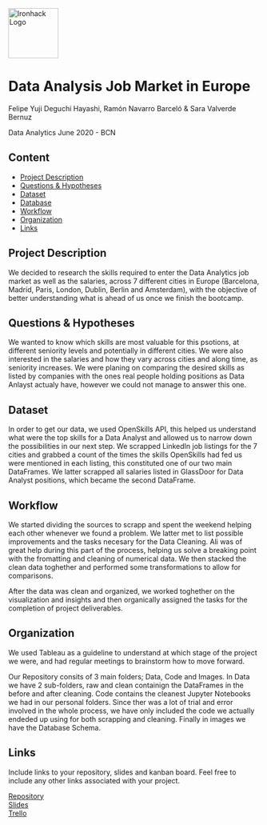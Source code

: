 <img src="https://bit.ly/2VnXWr2" alt="Ironhack Logo" width="100"/>

# Data Analysis Job Market in Europe
Felipe Yuji Deguchi Hayashi, Ramón Navarro Barceló & Sara Valverde Bernuz

Data Analytics June 2020 - BCN

## Content
- [Project Description](#project-description)
- [Questions & Hypotheses](#questions-hypotheses)
- [Dataset](#dataset)
- [Database](#database)
- [Workflow](#workflow)
- [Organization](#organization)
- [Links](#links)

## Project Description
We decided to research the skills required to enter the Data Analytics job market as well as the salaries, across 7 different cities in Europe (Barcelona, Madrid, Paris, London, Dublin, Berlin and Amsterdam), with the objective of better understanding what is ahead of us once we finish the bootcamp.

## Questions & Hypotheses
We wanted to know which skills are most valuable for this psotions, at different seniority levels and potentially in different cities. 
We were also interested in the salaries and how they vary across cities and along time, as seniority increases.
We were planing on comparing the desired skills as listed by companies with the ones real people holding positions as Data Anlayst actualy have, however we could not manage to answer this one.

## Dataset
In order to get our data, we used OpenSkills API, this helped us understand what were the top skills for  a Data Analyst and allowed us to narrow down the possibilities in our next step.
We scrapped LinkedIn job listings for the 7 cities and grabbed a count of the times the skills OpenSkills had fed us were mentioned in each listing, this constituted one of our two main DataFrames.
We latter scrapped all salaries listed in GlassDoor for Data Analyst positions, which became the second DataFrame.

## Workflow
We started dividing the sources to scrapp and spent the weekend helping each other whenever we found a problem. We latter met to list possible improvements and the tasks necesary for the Data Cleaning. Ali was of great help during this part of the process, helping us solve a breaking point with the fromatting and cleaning of numerical data. We then stacked the clean data toghether and performed some transformations to allow for comparisons. 

After the data was clean and organized, we worked toghether on the visualization and insights and then organically assigned the tasks for the completion of project deliverables.

## Organization
We used Tableau as a guideline to understand at which stage of the project we were, and had regular meetings to brainstorm how to move forward.

Our Repository consits of 3 main folders; Data, Code and Images.
In Data we have 2 sub-folders, raw and clean containign the DataFrames in the before and after cleaning.
Code contains the cleanest Jupyter Notebooks we had in our personal folders.  Since ther was a lot of trial and error involved in the whole process, we have only included the code we actually endeded up using for both scrapping and cleaning.
 Finally in images we have the Database Schema.

## Links
Include links to your repository, slides and kanban board. Feel free to include any other links associated with your project.

[Repository](https://github.com/ramonnavarrob/Project-Week-3-Data-Thieves.git)  
[Slides](https://drive.google.com/file/d/163dOmIQC8yrbEYAfs8iRljRgvrc3tZxh/view?usp=sharing)  
[Trello](https://trello.com/b/SRAGf8yU/project-3)  